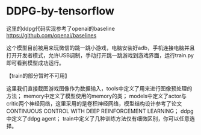 # DDPG-by-tensorflow

这里的ddpg代码实现参考了openai的baseline https://github.com/openai/baselines

这个模型目前被用来玩微信的跳一跳小游戏，电脑安装好adb，手机连接电脑并且打开开发者模式，允许USB调制，手动打开跳一跳游戏到游戏界面，运行train.py即可看到模型成功运行。


【train的部分暂时不可用】

这里我们直接截图游戏图像作为数据输入，tools中定义了用来进行图像预处理的方法；
memory中定义了模型使用的memory的类；
models中定义了actor与critic两个神经网络，这里采用的是卷积神经网络，模型结构设计参考了论文 CONTINUOUS CONTROL WITH DEEP REINFORCEMENT LEARNING；
ddpg中定义了ddpg agent；
train中定义了几种训练方法仅有细微区别，你可以任意选择。
